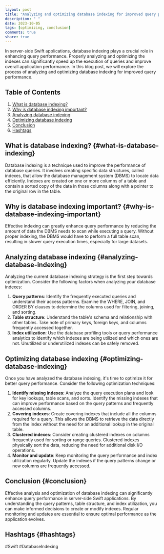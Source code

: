 ```yaml
---
layout: post
title: "Analyzing and optimizing database indexing for improved query performance in server-side Swift applications"
description: " "
date: 2023-10-05
tags: [optimizing, conclusion]
comments: true
share: true
---
```


In server-side Swift applications, database indexing plays a crucial role in enhancing query performance. Properly analyzing and optimizing the indexes can significantly speed up the execution of queries and improve overall application performance. In this blog post, we will explore the process of analyzing and optimizing database indexing for improved query performance.

## Table of Contents
1. [What is database indexing?](#what-is-database-indexing)
2. [Why is database indexing important?](#why-is-database-indexing-important)
3. [Analyzing database indexing](#analyzing-database-indexing)
4. [Optimizing database indexing](#optimizing-database-indexing)
5. [Conclusion](#conclusion)
6. [Hashtags](#hashtags)

## What is database indexing? {#what-is-database-indexing}
Database indexing is a technique used to improve the performance of database queries. It involves creating specific data structures, called indexes, that allow the database management system (DBMS) to locate data efficiently. Indexes are created on one or more columns of a table and contain a sorted copy of the data in those columns along with a pointer to the original row in the table.

## Why is database indexing important? {#why-is-database-indexing-important}
Effective indexing can greatly enhance query performance by reducing the amount of data the DBMS needs to scan while executing a query. Without proper indexing, the DBMS would have to perform a full table scan, resulting in slower query execution times, especially for large datasets.

## Analyzing database indexing {#analyzing-database-indexing}
Analyzing the current database indexing strategy is the first step towards optimization. Consider the following factors when analyzing your database indexes:

1. **Query patterns**: Identify the frequently executed queries and understand their access patterns. Examine the WHERE, JOIN, and ORDER BY clauses to determine the columns used for filtering, joining, and sorting.
2. **Table structure**: Understand the table's schema and relationship with other tables. Take note of primary keys, foreign keys, and columns frequently accessed together.
3. **Index utilization**: Use the database profiling tools or query performance analytics to identify which indexes are being utilized and which ones are not. Unutilized or underutilized indexes can be safely removed.

## Optimizing database indexing {#optimizing-database-indexing}
Once you have analyzed the database indexing, it's time to optimize it for better query performance. Consider the following optimization techniques:

1. **Identify missing indexes**: Analyze the query execution plans and look for key lookups, table scans, and sorts. Identify the missing indexes that can improve performance based on the query patterns and frequently accessed columns.
2. **Covering indexes**: Create covering indexes that include all the columns required for a query. This allows the DBMS to retrieve the data directly from the index without the need for an additional lookup in the original table.
3. **Clustered indexes**: Consider creating clustered indexes on columns frequently used for sorting or range queries. Clustered indexes physically sort the data, reducing the need for additional disk I/O operations.
4. **Monitor and update**: Keep monitoring the query performance and index utilization regularly. Update the indexes if the query patterns change or new columns are frequently accessed.

## Conclusion {#conclusion}
Effective analysis and optimization of database indexing can significantly enhance query performance in server-side Swift applications. By understanding the query patterns, table structure, and index utilization, you can make informed decisions to create or modify indexes. Regular monitoring and updates are essential to ensure optimal performance as the application evolves.

## Hashtags {#hashtags}
#Swift #DatabaseIndexing
